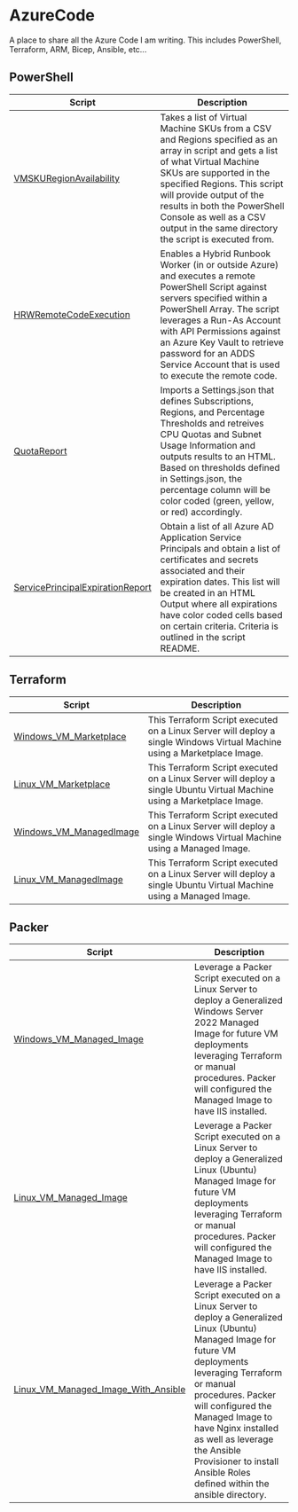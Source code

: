 # AzureCode
A place to share all the Azure Code I am writing. This includes PowerShell, Terraform, ARM, Bicep, Ansible, etc...

## PowerShell

| Script | Description |
| --------------- | --------------- |
| [VMSKURegionAvailability](https://github.com/ElanShudnow/AzurePS/tree/main/PowerShell/VMSKURegionAvailability) | Takes a list of Virtual Machine SKUs from a CSV and Regions specified as an array in script and gets a list of what Virtual Machine SKUs are supported in the specified Regions.  This script will provide output of the results in both the PowerShell Console as well as a CSV output in the same directory the script is executed from. |
| [HRWRemoteCodeExecution](https://github.com/ElanShudnow/AzurePS/tree/main/PowerShell/HRWRemoteCodeExecution) | Enables a Hybrid Runbook Worker (in or outside Azure) and executes a remote PowerShell Script against servers specified within a PowerShell Array.  The script leverages a Run-As Account with API Permissions against an Azure Key Vault to retrieve password for an ADDS Service Account that is used to execute the remote code. | 
| [QuotaReport](https://github.com/ElanShudnow/AzurePS/tree/main/PowerShell/QuotaReport) | Imports a Settings.json that defines Subscriptions, Regions, and Percentage Thresholds and retreives CPU Quotas and Subnet Usage Information and outputs results to an HTML. Based on thresholds defined in Settings.json, the percentage column will be color coded (green, yellow, or red) accordingly. |
| [ServicePrincipalExpirationReport](https://github.com/ElanShudnow/AzurePS/tree/main/PowerShell/ServicePrincipalExpirationReport) | Obtain a list of all Azure AD Application Service Principals and obtain a list of certificates and secrets associated and their expiration dates. This list will be created in an HTML Output where all expirations have color coded cells based on certain criteria.  Criteria is outlined in the script README.

## Terraform

| Script | Description |
| --------------- | --------------- |
| [Windows_VM_Marketplace](https://github.com/ElanShudnow/AzurePS/tree/main/Terraform/windows_vm_marketplace) | This Terraform Script executed on a Linux Server will deploy a single Windows Virtual Machine using a Marketplace Image. |
| [Linux_VM_Marketplace](https://github.com/ElanShudnow/AzurePS/tree/main/Terraform/linux_vm_marketplace) | This Terraform Script executed on a Linux Server will deploy a single Ubuntu Virtual Machine using a Marketplace Image. |
| [Windows_VM_ManagedImage](https://github.com/ElanShudnow/AzurePS/tree/main/Terraform/windows_vm_managedimage) | This Terraform Script executed on a Linux Server will deploy a single Windows Virtual Machine using a Managed Image. |
| [Linux_VM_ManagedImage](https://github.com/ElanShudnow/AzurePS/tree/main/Terraform/linux_vm_managedimage) | This Terraform Script executed on a Linux Server will deploy a single Ubuntu Virtual Machine using a Managed Image. |

## Packer

| Script | Description |
| --------------- | --------------- |
| [Windows_VM_Managed_Image](https://github.com/ElanShudnow/AzurePS/tree/main/Packer/windows_vm_managed_image) | Leverage a Packer Script executed on a Linux Server to deploy a Generalized Windows Server 2022 Managed Image for future VM deployments leveraging Terraform or manual procedures. Packer will configured the Managed Image to have IIS installed. |
| [Linux_VM_Managed_Image](https://github.com/ElanShudnow/AzurePS/tree/main/Packer/linux_vm_managed_image) | Leverage a Packer Script executed on a Linux Server to deploy a Generalized Linux (Ubuntu) Managed Image for future VM deployments leveraging Terraform or manual procedures. Packer will configured the Managed Image to have IIS installed. |
| [Linux_VM_Managed_Image_With_Ansible](https://github.com/ElanShudnow/AzureCode/tree/main/Packer/linux_vm_managed_image_with_ansible) | Leverage a Packer Script executed on a Linux Server to deploy a Generalized Linux (Ubuntu) Managed Image for future VM deployments leveraging Terraform or manual procedures. Packer will configured the Managed Image to have Nginx installed as well as leverage the Ansible Provisioner to install Ansible Roles defined within the ansible directory. |